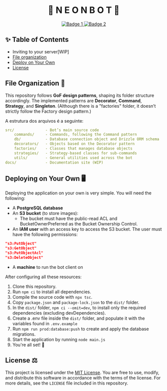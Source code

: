 <h1 align="center"> 🌌 N E O N   B O T 🌙 </h1>


<p align="center">
  <a href="https://forthebadge.com">
    <img src="https://forthebadge.com/images/badges/made-with-typescript.svg" alt="Badge 1" />
  </a>
  <a href="https://forthebadge.com">
    <img src="https://forthebadge.com/images/badges/built-with-love.svg" alt="Badge 2" />
  </a>
</p>

## ✨ Table of Contents

- Inviting to your server[WIP]
- [File organization](#file-organization)
- [Deploy on Your Own](#deploying-on-your-own)
- [License](#️license)

## File Organization 📁

This repository follows **GoF design patterns**, shaping its folder structure accordingly. The implemented patterns are **Decorator**, **Command**, **Strategy**, and **Singleton**. (Although there is a "factories" folder, it doesn’t strictly follow the Factory design pattern.)

A estrutura dos arquivos é a seguinte:

```YAML
src/              - Bot’s main source code
    commands/     - Commands, following the Command pattern
    db/           - Database connection object and Drizzle ORM schema
    decorators/   - Objects based on the Decorator pattern
    factories/    - Classes that manages database objects
    strategies/   - Strategy-based classes for sub-commands
    utils/        - General utilities used across the bot
docs/             - Documentation site (WIP)
```

## Deploying on Your Own 🖥️

Deploying the application on your own is very simple. You will need the following:

- A **PostgreSQL database**
- An **S3 bucket** (to store images):
    - The bucket must have the public-read ACL and BucketOwnerPreferred as the Bucket Ownership Control.
- An **IAM user** with an access key to access the S3 bucket. The user must have the following permissions:
```JSON
"s3:PutObject"
"s3:GetObject"
"s3:PutObjectAcl"
"s3:DeleteObject"
```
- A **machine** to run the bot client on

After configuring all these resources:
1. Clone this repository.
2. Run `npm ci` to install all dependencies.
3. Compile the source code with `npx tsc`.
4. Copy `package.json` and `package-lock.json` to the `dist/` folder.
5. In the `dist/` folder, `npm ci --omit=dev`, to install only the required dependencies (excluding devDependencies).
6. Create a .env file inside the `dist/` folder, and populate it with the variables found in `.env.example`
7. Run `npm run prod:database:push` to create and apply the database migrations.
8. Start the application by running `node main.js`
9. You're all set! 🎉

## License ⚖️

This project is licensed under the [MIT License](LICENSE).
You are free to use, modify, and distribute this software in accordance with the terms of the license.
For more details, see the `LICENSE` file included in this repository.